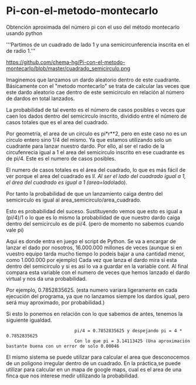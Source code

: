 # Pi-con-el-metodo-montecarlo
Obtención aproximada del número pi con el uso del método montecarlo usando python


'''Partimos de un cuadrado de lado 1 y una semicircunferencia inscrita en el de radio 1.'''

https://github.com/chema-hg/Pi-con-el-metodo-montecarlo/blob/master/cuadrado_semicirculo.png

Imaginemos que lanzamos un dardo aleatorio dentro de este cuadrante. Básicamente con el "metodo montecarlo" se 
trata de calcular las veces que este dardo aleatorio cae dentro de este semicirculo en relación al número de 
dardos en total lanzados.

La probabilidad de tal evento es el número de casos posibles o veces que caen los dados dentro del semicirculo 
inscrito, dividido entre el número de casos totales que es el area del cuadrado.

Por geometría, el area de un circulo es pi*r**2, pero en este caso no es un circulo entero sino 1/4 del mismo.
Ya que estamos utilizando solo un cuadrante para lanzar nuestro dardo. Por ello, al ser el radio de la circufenrecia
igual a 1 el area del semicirculo inscrito en ese cuadrante es de pi/4. Este es el numero de casos posibles.

El numero de casos totales es el área del cuadrado, lo que es más fácil de ver porque el area del cuadrado es l*l.
Al ser el lado del cuadrado igual a 1, el área del cuadrado es igual a 1 (area=lado*lado).

Por tanto la probabilidad de que un lanzamiento caiga dentro del semicirculo es igual al area_semicirculo/area_cuadrado.

Esto es probabilidad del suceso. Sustituyendo vemos que esto es igual a (pi/4)/1 o lo que es lo mismo la  probabilidad 
de que nuestro dardo caiga dentro del semicirculo es de pi/4. (pero de momento no sabemos cuando vale pi)

Aqui es donde entra en juego el script de Python. Se va a encargar de lanzar el dado por nosotros, 16.000.000 millones de veces
(aunque si en vuestro equipo tarda mucho tiempo lo podeis bajar a una cantidad menor, como 1.000.000 por ejemplo)
Cada vez que lanza el dardo mira si esta dentro del semicirculo y si es asi lo va a guardar en la variable cont. Al final 
compara esta variable con el numero de veces que hemos lanzado el dardo virtual y nos da una probabilidad.

Por ejemplo, 0.7852835625. (esta numero variara ligeramente en cada ejecución del programa, ya que no lanzamos siempre
los dardos igual, pero será muy aproximado, por probabilidad.)

Si esto lo ponemos en relación con lo que sabemos de antes, tenemos la siguiente igualdad.

                              pi/4 = 0.7852835625 y despejando pi = 4 * 0.7852835625
                              Con lo que pi = 3.14113425 (Una aproximación bastante buena con un error de solo 0.00046


El mismo sistema se puede utilizar para calcular el area que desconocemos de un poligono irregular dentro de un cuadrado.
En la práctica,se puede utilizar para calcular en un mapa de google maps, cual es el area de una finca que nos interese medir
utilizando la probabilidad.
